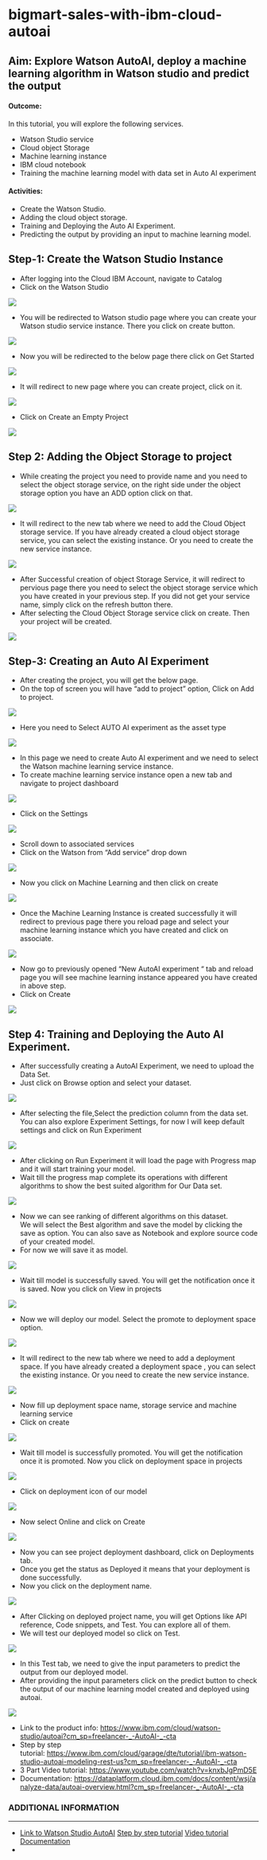 # bigmart-sales-with-ibm-cloud-autoai

## Aim: Explore Watson AutoAI, deploy a machine learning algorithm in Watson studio and predict the output

<h4>Outcome:</h4>
<p>In this tutorial, you will explore the following services. </p> 
<ul>
  <li>Watson Studio service</li>
  <li>Cloud object Storage </li>
  <li>Machine learning instance </li>
  <li>IBM cloud notebook </li>
  <li>Training the machine learning model with data set in Auto AI experiment</li>

</ul>
<h4>Activities:</h4>


<ul>
  <li>Create the Watson Studio.</li>
  <li>Adding the cloud object storage.</li>
  <li>Training and Deploying the Auto AI Experiment.</li>
  <li>Predicting the output by providing an input to machine learning model.</li>
</ul>

## Step-1: Create the Watson Studio Instance
<ul>
	<li>After logging into the Cloud IBM Account, navigate to Catalog</li>
	<li>Click on the Watson Studio</li>
</ul>
<img src="images/ibm_watson_1.png">
<ul>
	<li>You will be redirected to Watson studio page where you can create your Watson studio service
instance. There you click on create button.</li>
</ul>
<img src="images/ibm_watson_2.png">

<ul>
	<li>Now you will be redirected to the below page there click on Get Started</li>
</ul>

<img src="images/ibm_watson_3.png">

<ul>
	<li> It will redirect to new page where you can create project, click on it.</li>
</ul>

<img src="images/ibm_watson_4.png">

<ul>
	<li>Click on Create an Empty Project</li>
</ul>

<img src="images/ibm_watson_5.png">


## Step 2: Adding the Object Storage to project

<ul>
	<li>While creating the project you need to provide name and you need to select the object storage
service, on the right side under the object storage option you have an ADD option click on that.</li>
</ul>

<img src="images/ibm_watson_cloud_1.png">

<ul>
	<li>It will redirect to the new tab where we need to add the Cloud Object storage service. If you have
already created a cloud object storage service, you can select the existing instance. Or you need to
create the new service instance.</li>
</ul>

<img src="images/ibm_watson_cloud_2.png">


<ul>
	<li>After Successful creation of object Storage Service, it will redirect to pervious page there you need to
select the object storage service which you have created in your previous step. If you did not get your
service name, simply click on the refresh button there.</li>

<li>After selecting the Cloud Object Storage service click on create. Then your project will be created.</li>

</ul>

<img src="images/ibm_watson_6.png">

## Step-3: Creating an Auto AI Experiment

<ul>
	<li>After creating the project, you will get the below page.</li>

<li>On the top of screen you will have “add to project” option, Click on Add to project.</li>

</ul>

<img src="images/ibm_watson_7.png">


<ul>
	<li>Here you need to Select AUTO AI experiment as the asset type</li>
</ul>

<img src="images/ibm_watson_8.png">


<ul>
	<li>In this page we need to create Auto AI experiment and we need to select the Watson machine learning
service instance.</li>

<li>To create machine learning service instance open a new tab and navigate to project dashboard </li>

</ul>

<img src="images/ibm_watson_9.png">


<ul>
	<li>Click on the Settings</li>

</ul>

<img src="images/ibm_watson_34.png">

<ul>
	<li>Scroll down to associated services</li>

<li>Click on the Watson from “Add service” drop down
</li>

</ul>

<img src="images/ibm_watson_35.png">


<ul>
	<li>Now you click on Machine Learning and then click on create</li>

</ul>

<img src="images/ibm_watson_11.png">

<ul>
	<li>Once the Machine Learning Instance is created successfully it will redirect to previous page there you
reload page and select your machine learning instance which you have created and click on associate.</li>

</ul>

<img src="images/ibm_watson_10.png">

<ul>
	<li>Now go to previously opened “New AutoAI experiment “ tab and reload page you will see machine
learning instance appeared you have created in above step.</li>

<li>Click on Create
</li>

</ul>

<img src="images/ibm_watson_18.png">

## Step 4: Training and Deploying the Auto AI Experiment.
<ul>
	<li>After successfully creating a AutoAI Experiment, we need to upload the Data Set.</li>

<li>Just click on Browse option and select your dataset.</li>

</ul>

<img src="images/ibm_watson_19.png">

<ul>
<li>After selecting the file,Select the prediction column from the data set. You can also explore Experiment Settings, for now I will keep default settings and click on Run Experiment</li>
</ul>

<img src="images/ibm_watson_20.png">

<ul>
	<li>After clicking on Run Experiment it will load the page with Progress map and it will start training your
model.</li>

<li>Wait till the progress map complete its operations with different algorithms to show the best suited
algorithm for Our Data set.</li>

</ul>

<img src="images/ibm_watson_222.png">
<ul>
<li>Now we can see ranking of different algorithms on this dataset.
</li
<li>We will select the Best algorithm and save
the model by clicking the save as option. You can also save as Notebook and explore source code of your created model.</li>
<li>For now we will save it as model.</li>
</ul>
<img src="images/ibm_watson_22.png">

<ul>
<li>Wait till model is successfully saved. You will get the notification once it is saved. Now you click on View in projects</li>
</ul>
<img src="images/ibm_watson_23.png">

<ul>
<li>Now we will deploy our model. Select the promote to deployment space option.</li>
</ul>
<img src="images/ibm_watson_24.png">

<ul>
<li>It will redirect to the new tab where we need to add a deployment space. If you have already created a
deployment space , you can select the existing instance. Or you need to create the new service instance.</li>
</ul>
<img src="images/ibm_watson_25.png">

<ul>
<li>Now fill up deployment space name, storage service and machine learning service</li>
<li>Click on create</li>
</ul>
<img src="images/ibm_watson_26.png">
<ul>
<li>Wait till model is successfully promoted. You will get the notification once it is promoted. Now you
click on deployment space in projects</li>
</ul>
<img src="images/ibm_watson_27.png">
<ul>
<li>Click on deployment icon of our model
</li>
</ul>
<img src="images/ibm_watson_28.png">
<ul>
<li>Now select Online and click on Create
</li>
</ul>
<img src="images/ibm_watson_29.png">
<ul>
<li>Now you can see project deployment dashboard, click on Deployments tab.
</li>
<li>Once you get the status as Deployed it means that your deployment is done successfully.
</li>
<li>Now you click on the deployment name.
</li>
</ul>
<img src="images/ibm_watson_31.png">
<ul>
<li>After Clicking on deployed project name, you will get Options like API reference, Code snippets, and Test. You can explore all of them.
</li>
<li>We will test our deployed model so click on Test.
</li>
</ul>
<img src="images/ibm_watson_31.png">
<ul>
<li>In this Test tab, we need to give the input parameters to predict the output from our deployed model.
</li>
<li>After providing the input parameters click on the predict button to check the output of our machine learning model created and deployed using autoai.
</li>
</ul>
<img src="images/ibm_watson_33.png">



* Link to the product info: https://www.ibm.com/cloud/watson-studio/autoai?cm_sp=freelancer-_-AutoAI-_-cta
* Step by step tutorial: https://www.ibm.com/cloud/garage/dte/tutorial/ibm-watson-studio-autoai-modeling-rest-us?cm_sp=freelancer-_-AutoAI-_-cta
* 3 Part Video tutorial: https://www.youtube.com/watch?v=knxbJgPmD5E
* Documentation: https://dataplatform.cloud.ibm.com/docs/content/wsj/analyze-data/autoai-overview.html?cm_sp=freelancer-_-AutoAI-_-cta


### ADDITIONAL INFORMATION
<hr>
<ul>
<li>
<a href="https://www.ibm.com/cloud/watson-studio/autoai?cm_sp=freelancer-_-AutoAI-_-cta" target="_blank"> Link to Watson Studio AutoAI</a>
<a href="https://www.ibm.com/cloud/garage/dte/tutorial/ibm-watson-studio-autoai-modeling-rest-us?cm_sp=freelancer-_-AutoAI-_-cta" target="_blank"> Step by step tutorial</a>
<a href="https://www.youtube.com/watch?v=knxbJgPmD5E" target="_blank">Video tutorial </a>
<a href=" https://dataplatform.cloud.ibm.com/docs/content/wsj/analyze-data/autoai-overview.html?cm_sp=freelancer-_-AutoAI-_-cta" target="_blank">Documentation</a>

</li>
<li>
	
</li>
</ul>
